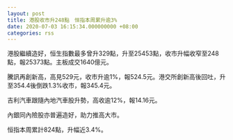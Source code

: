 ```yaml
---
layout: post
title: 港股收市升248點　恒指本周累升逾3%
date: 2020-07-03 16:15:34.000000000 +08:00
categories: rss
---
```


港股繼續造好，恒生指數最多曾升329點，升至25453點，收市升幅收窄至248點，報25373點。主板成交1640億元。

騰訊再創新高，高見529元，收市升逾1%，報524.5元。港交所創新高後回吐，升至354.4後倒跌1.3%收市，報345.4元。

吉利汽車跟隨內地汽車股升勢，高收逾12%，報14.16元。

內銀同內險股亦普遍造好，助力推高大市。

恒指本周累計824點，升幅近3.4%。
